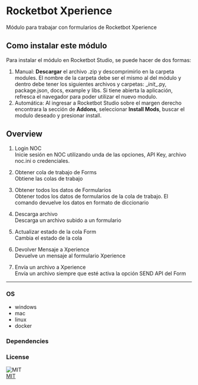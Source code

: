 



# Rocketbot Xperience
  
Módulo para trabajar con formularios de Rocketbot Xperience  


## Como instalar este módulo
  
Para instalar el módulo en Rocketbot Studio, se puede hacer de dos formas:
1. Manual: __Descargar__ el archivo .zip y descomprimirlo en la carpeta modules. El nombre de la carpeta debe ser el mismo al del módulo y dentro debe tener los siguientes archivos y carpetas: \__init__.py, package.json, docs, example y libs. Si tiene abierta la aplicación, refresca el navegador para poder utilizar el nuevo modulo.
2. Automática: Al ingresar a Rocketbot Studio sobre el margen derecho encontrara la sección de **Addons**, seleccionar **Install Mods**, buscar el modulo deseado y presionar install.  


## Overview


1. Login NOC  
Inicie sesión en NOC utilizando unda de las opciones, API Key, archivo noc.ini o credenciales.

2. Obtener cola de trabajo de Forms  
Obtiene las colas de trabajo

3. Obtener todos los datos de Formularios  
Obtener todos los datos de formularios de la cola de trabajo. El comando devuelve los datos en formato de diccionario

4. Descarga archivo  
Descarga un archivo subido a un formulario

5. Actualizar estado de la cola Form  
Cambia el estado de la cola

6. Devolver Mensaje a Xperience  
Devuelve un mensaje al formulario Xperience

7. Envía un archivo a Xperience  
Envía un archivo siempre que esté activa la opción SEND API del Form  




----
### OS

- windows
- mac
- linux
- docker

### Dependencies

### License
  
![MIT](https://camo.githubusercontent.com/107590fac8cbd65071396bb4d04040f76cde5bde/687474703a2f2f696d672e736869656c64732e696f2f3a6c6963656e73652d6d69742d626c75652e7376673f7374796c653d666c61742d737175617265)  
[MIT](http://opensource.org/licenses/mit-license.ph)